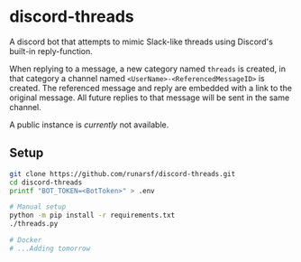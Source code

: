 # discord-threads
A discord bot that attempts to mimic Slack-like threads using Discord's built-in reply-function.

When replying to a message, a new category named `threads` is created, in that category a channel named `<UserName>-<ReferencedMessageID>` is created. The referenced message and reply are embedded with a link to the original message.
All future replies to that message will be sent in the same channel.

A public instance is *currently* not available.

## Setup

```bash
git clone https://github.com/runarsf/discord-threads.git
cd discord-threads
printf "BOT_TOKEN=<BotToken>" > .env

# Manual setup
python -m pip install -r requirements.txt
./threads.py

# Docker
# ...Adding tomorrow
```
